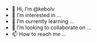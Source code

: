 - 👋 Hi, I’m @kebolv
- 👀 I’m interested in ...
- 🌱 I’m currently learning ...
- 💞️ I’m looking to collaborate on ...
- 📫 How to reach me ...

<!---
kebolv/kebolv is a ✨ special ✨ repository because its `README.md` (this file) appears on your GitHub profile.
You can click the Preview link to take a look at your changes.
--->
